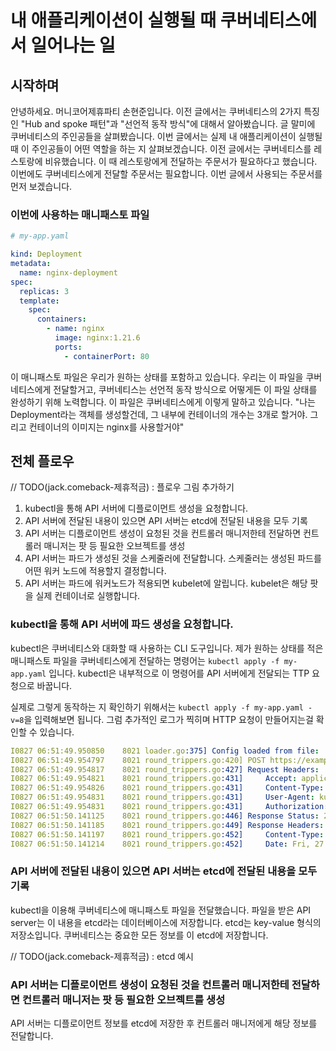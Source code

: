 # 내 애플리케이션이 실행될 때 쿠버네티스에서 일어나는 일

## 시작하며

안녕하세요. 머니코어제휴파티 손현준입니다. 
이전 글에서는 쿠버네티스의 2가지 특징인 "Hub and spoke 패턴"과 "선언적 동작 방식"에 대해서 알아봤습니다. 
글 말미에 쿠버네티스의 주인공들을 살펴봤습니다. 이번 글에서는 실제 내 애플리케이션이 실행될 때 이 주인공들이 어떤 역할을 하는 지 살펴보겠습니다.
이전 글에서는 쿠버네티스를 레스토랑에 비유했습니다. 이 때 레스토랑에게 전달하는 주문서가 필요하다고 했습니다. 
이번에도 쿠버네티스에게 전달할 주문서는 필요합니다. 이번 글에서 사용되는 주문서를 먼저 보겠습니다. 

### 이번에 사용하는 매니패스토 파일 

```yaml
# my-app.yaml

kind: Deployment
metadata:
  name: nginx-deployment
spec:
  replicas: 3
  template:
    spec:
      containers:
        - name: nginx
          image: nginx:1.21.6
          ports:
            - containerPort: 80
```

이 매니패스토 파일은 우리가 원하는 상태를 포함하고 있습니다. 우리는 이 파일을 쿠버네티스에게 전달할거고, 쿠버네티스는 선언적 동작 방식으로 어떻게든 이 파일 상태를 완성하기 위해 노력합니다. 
이 파일은 쿠버네티스에게 이렇게 말하고 있습니다. "나는 Deployment라는 객체를 생성할건데, 그 내부에 컨테이너의 개수는 3개로 할거야. 그리고 컨테이너의 이미지는 nginx를 사용할거야"


## 전체 플로우 

// TODO(jack.comeback-제휴적금) : 플로우 그림 추가하기

1. kubectl을 통해 API 서버에 디플로이먼트 생성을 요청합니다.
2. API 서버에 전달된 내용이 있으면 API 서버는 etcd에 전달된 내용을 모두 기록 
3. API 서버는 디플로이먼트 생성이 요청된 것을 컨트롤러 매니저한테 전달하면 컨트롤러 매니저는 팟 등 필요한 오브젝트를 생성
4. API 서버는 파드가 생성된 것을 스케줄러에 전달합니다. 스케줄러는 생성된 파드를 어떤 워커 노드에 적용할지 결정합니다.
5. API 서버는 파드에 워커노드가 적용되면 kubelet에 알립니다. kubelet은 해당 팟을 실제 컨테이너로 실행합니다. 

### kubectl을 통해 API 서버에 파드 생성을 요청합니다.

kubectl은 쿠버네티스와 대화할 때 사용하는 CLI 도구입니다. 
제가 원하는 상태를 적은 매니패스토 파일을 쿠버네티스에게 전달하는 명령어는 `kubectl apply -f my-app.yaml` 입니다.
kubectl은 내부적으로 이 명령어를 API 서버에게 전달되는 TTP 요청으로 바꿉니다. 

실제로 그렇게 동작하는 지 확인하기 위해서는 `kubectl apply -f my-app.yaml -v=8`을 입력해보면 됩니다. 
그럼 추가적인 로그가 찍히며 HTTP 요청이 만들어지는걸 확인할 수 있습니다.

```yaml
I0827 06:51:49.950850    8021 loader.go:375] Config loaded from file:  /home/user/.kube/config
I0827 06:51:49.954797    8021 round_trippers.go:420] POST https://example.com:6443/api/v1/namespaces/default/pods
I0827 06:51:49.954817    8021 round_trippers.go:427] Request Headers:
I0827 06:51:49.954821    8021 round_trippers.go:431]     Accept: application/json
I0827 06:51:49.954826    8021 round_trippers.go:431]     Content-Type: application/json
I0827 06:51:49.954831    8021 round_trippers.go:431]     User-Agent: kubectl/v1.19.0 (linux/amd64) kubernetes/e199641
I0827 06:51:49.954831    8021 round_trippers.go:431]     Authorization: Bearer <masked>
I0827 06:51:50.141125    8021 round_trippers.go:446] Response Status: 201 Created in 186 milliseconds
I0827 06:51:50.141185    8021 round_trippers.go:449] Response Headers:
I0827 06:51:50.141197    8021 round_trippers.go:452]     Content-Type: application/json
I0827 06:51:50.141214    8021 round_trippers.go:452]     Date: Fri, 27 Aug 2021 10:51:50 GMT
```

### API 서버에 전달된 내용이 있으면 API 서버는 etcd에 전달된 내용을 모두 기록 

kubectl을 이용해 쿠버네티스에 매니패스토 파일을 전달했습니다. 파일을 받은 API server는 이 내용을 etcd라는 데이터베이스에 저장합니다. 
etcd는 key-value 형식의 저장소입니다. 쿠버네티스는 중요한 모든 정보를 이 etcd에 저장합니다. 

// TODO(jack.comeback-제휴적금) : etcd 예시 

### API 서버는 디플로이먼트 생성이 요청된 것을 컨트롤러 매니저한테 전달하면 컨트롤러 매니저는 팟 등 필요한 오브젝트를 생성

API 서버는 디플로이먼트 정보를 etcd에 저장한 후 컨트롤러 매니저에게 해당 정보를 전달합니다. 





